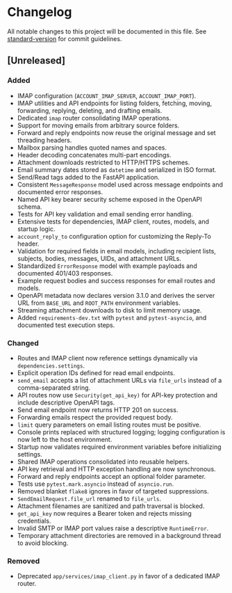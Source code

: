 # Changelog

All notable changes to this project will be documented in this file.
See [standard-version](https://github.com/conventional-changelog/standard-version) for commit guidelines.

## [Unreleased]
### Added
- IMAP configuration (`ACCOUNT_IMAP_SERVER`, `ACCOUNT_IMAP_PORT`).
- IMAP utilities and API endpoints for listing folders, fetching, moving, forwarding, replying, deleting, and drafting emails.
- Dedicated `imap` router consolidating IMAP operations.
- Support for moving emails from arbitrary source folders.
- Forward and reply endpoints now reuse the original message and set threading headers.
- Mailbox parsing handles quoted names and spaces.
- Header decoding concatenates multi-part encodings.
- Attachment downloads restricted to HTTP/HTTPS schemes.
- Email summary dates stored as `datetime` and serialized in ISO format.
- Send/Read tags added to the FastAPI application.
- Consistent `MessageResponse` model used across message endpoints and documented error responses.
- Named API key bearer security scheme exposed in the OpenAPI schema.
- Tests for API key validation and email sending error handling.
- Extensive tests for dependencies, IMAP client, routes, models, and startup logic.
- `account_reply_to` configuration option for customizing the Reply-To header.
- Validation for required fields in email models, including recipient lists, subjects, bodies, messages, UIDs, and attachment URLs.
- Standardized `ErrorResponse` model with example payloads and documented 401/403 responses.
- Example request bodies and success responses for email routes and models.
- OpenAPI metadata now declares version 3.1.0 and derives the server URL from `BASE_URL` and `ROOT_PATH` environment variables.
- Streaming attachment downloads to disk to limit memory usage.
- Added `requirements-dev.txt` with `pytest` and `pytest-asyncio`, and documented test execution steps.

### Changed
- Routes and IMAP client now reference settings dynamically via `dependencies.settings`.
- Explicit operation IDs defined for read email endpoints.
- `send_email` accepts a list of attachment URLs via `file_urls` instead of a comma-separated string.
- API routes now use `Security(get_api_key)` for API-key protection and include descriptive OpenAPI tags.
- Send email endpoint now returns HTTP 201 on success.
- Forwarding emails respect the provided request body.
- `limit` query parameters on email listing routes must be positive.
- Console prints replaced with structured logging; logging configuration is now left to the host environment.
- Startup now validates required environment variables before initializing settings.
- Shared IMAP operations consolidated into reusable helpers.
- API key retrieval and HTTP exception handling are now synchronous.
- Forward and reply endpoints accept an optional folder parameter.
- Tests use `pytest.mark.asyncio` instead of `asyncio.run`.
- Removed blanket `flake8` ignores in favor of targeted suppressions.
- `SendEmailRequest.file_url` renamed to `file_urls`.
- Attachment filenames are sanitized and path traversal is blocked.
- `get_api_key` now requires a Bearer token and rejects missing credentials.
- Invalid SMTP or IMAP port values raise a descriptive `RuntimeError`.
- Temporary attachment directories are removed in a background thread to avoid blocking.

### Removed
- Deprecated `app/services/imap_client.py` in favor of a dedicated IMAP router.
